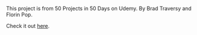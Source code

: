 This project is from 50 Projects in 50 Days on Udemy.
By Brad Traversy and Florin Pop.

Check it out [here]().